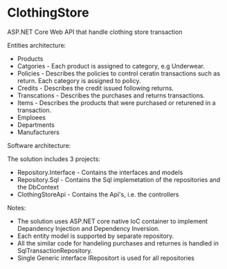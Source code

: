 # ClothingStore

ASP.NET Core Web API that handle clothing store transaction

Entities architecture:

- Products
- Catgories - Each product is assigned to category, e.g Underwear.
- Policies - Describes the policies to control ceratin transactions such as return. Each category is assigned to policy.
- Credits - Describes the credit issued following returns.
- Transcations - Describes the purchases and returns transactions.
- Items - Describes the products that were purchased or returened in a transaction.
- Emploees
- Departments
- Manufacturers

Software architecture:

The solution includes 3 projects:

- Repository.Interface - Contains the interfaces and models
- Repository.Sql - Contains the Sql implemetation of the repositories and the DbContext
- ClothingStoreApi - Contains the Api's, i.e. the controllers

Notes:

- The solution uses ASP.NET core native IoC container to implement Depandency Injection and Dependency Inversion.
- Each entity model is supported by separate repository.
- All the similar code for handeling purchases and returnes is handled in SqlTransactionRepository.
- Single Generic interface IRepositort<T> is used for all repositories

